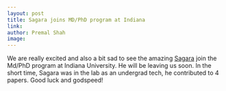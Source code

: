 ```yaml
---
layout: post
title: Sagara joins MD/PhD program at Indiana
link: 
author: Premal Shah
image: 
---
```


We are really excited and also a bit sad to see the amazing [Sagara](/team/sagara-wijeratne) join the Md/PhD program at Indiana University. He will be leaving us soon. In the short time, Sagara was in the lab as an undergrad tech, he contributed to 4 papers. Good luck and godspeed!
